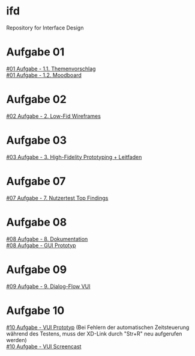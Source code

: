 # ifd
Repository for Interface Design

# Aufgabe 01
[#01 Aufgabe - 1.1. Themenvorschlag](https://doanmaip.github.io/ifd/A1/1.1/1.1.-vorschlag.pdf) <br>
[#01 Aufgabe - 1.2. Moodboard](https://doanmaip.github.io/ifd/A1/1.2/1.2-moodboard.pdf)


# Aufgabe 02
[#02 Aufgabe - 2. Low-Fid Wireframes](https://doanmaip.github.io/ifd/A2/IFD_Wireframes_.pdf) <br>


# Aufgabe 03
[#03 Aufgabe - 3. High-Fidelity Prototyping + Leitfaden](https://xd.adobe.com/view/4792e448-2e06-4810-9b8a-a1a43f9279d7-12c1/?fullscreen&hints=off)<br>


# Aufgabe 07
[#07 Aufgabe - 7. Nutzertest Top Findings](https://doanmaip.github.io/ifd/A7/IFD_Findings_A7.pdf) <br>


# Aufgabe 08
[#08 Aufgabe - 8. Dokumentation](https://doanmaip.github.io/ifd/A8/IFD_Doc_A8.pdf) <br>
[#08 Aufgabe - GUI Prototyp](https://xd.adobe.com/view/cd516ecb-0400-4acf-ad20-a6c0832e2d8f-9802/?fullscreen&hints=off)

# Aufgabe 09
[#09 Aufgabe - 9. Dialog-Flow VUI](https://user-images.githubusercontent.com/64102927/150676878-0c2a19a3-ddbd-4103-ad4e-4d77f0bdbb8d.png) <br>


# Aufgabe 10
[#10 Aufgabe - VUI Prototyp](https://xd.adobe.com/view/e1ed1ad8-68e4-4d12-ad30-0b0018069d1b-b4be/?hints=off) (Bei Fehlern der automatischen Zeitsteuerung während des Testens, muss der XD-Link durch "Str+R" neu aufgerufen werden) <br>
[#10 Aufgabe - VUI Screencast](https://drive.google.com/file/d/1NvWq7wB4LZms7tK9vM9OMcSUjMRwJx9l/view?usp=sharing) <br>
